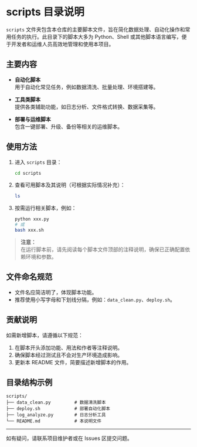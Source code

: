 # scripts 目录说明

`scripts` 文件夹包含本仓库的主要脚本文件，旨在简化数据处理、自动化操作和常用任务的执行。此目录下的脚本大多为 Python、Shell 或其他脚本语言编写，便于开发者和运维人员高效地管理和使用本项目。

## 主要内容

- **自动化脚本**  
  用于自动化常见任务，例如数据清洗、批量处理、环境搭建等。

- **工具类脚本**  
  提供各类辅助功能，如日志分析、文件格式转换、数据采集等。

- **部署与运维脚本**  
  包含一键部署、升级、备份等相关的运维脚本。

## 使用方法

1. 进入 `scripts` 目录：
   ```bash
   cd scripts
   ```
2. 查看可用脚本及其说明（可根据实际情况补充）：
   ```bash
   ls
   ```
3. 按需运行相关脚本，例如：
   ```bash
   python xxx.py
   # 或
   bash xxx.sh
   ```

> **注意：**  
> 在运行脚本前，请先阅读每个脚本文件顶部的注释说明，确保已正确配置依赖环境和参数。

## 文件命名规范

- 文件名应简洁明了，体现脚本功能。
- 推荐使用小写字母和下划线分隔，例如：`data_clean.py`、`deploy.sh`。

## 贡献说明

如需新增脚本，请遵循以下规范：

1. 在脚本开头添加功能、用法和作者等注释说明。
2. 确保脚本经过测试且不会对生产环境造成影响。
3. 更新本 README 文件，简要描述新增脚本的作用。

## 目录结构示例

```
scripts/
├── data_clean.py         # 数据清洗脚本
├── deploy.sh             # 部署自动化脚本
├── log_analyze.py        # 日志分析工具
└── README.md             # 本说明文件
```

---

如有疑问，请联系项目维护者或在 Issues 区提交问题。

